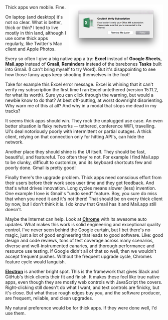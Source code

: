 <!-- 
.. title: Thick Apps Still Lose 
.. slug: thick-apps 
.. date: 2015-08-19 13:20 UTC-07:00 
.. tags: Tech 
.. category: 
.. link: 
.. description: 
.. type: text 
-->

<img style="float:right" class="postimage" src="/f/online-required.png"
alt="Microsoft Excel 2016 Error Message" width=60%>

Thick apps won mobile. Fine. 

On laptop (and desktop) it's not so clear. What is better, thick or thin?
I tend to live mostly in thin land, although I use some thick apps
regularly, like Twitter's Mac client and Apple Photos.

Every so often I give a big native app a try: **Excel** instead of
**Google Sheets**, **Mail.app** instead of **Gmail**, **Reminders**
instead of the barebones **Tasks** built into Gmail. (I can't bring myself
to try Word). But it's disappointing to see how those fancy apps keep
shooting themselves in the foot!

Take for example this Excel error message. Excel is whining that it
can't verify my subscription the first time I ran Excel untethered
(version 15.11.2, for what its worth). Sure you can click through the
warning, but would a newbie know to do that? At best off-putting, at worst
downright disorienting. Why warn me of this at all? And why in a modal
that stops me dead in my tracks?

It seems thick apps should win. They rock the unplugged use case. An even
better situation is flaky networks -- tethered, conference WiFi,
travelling. UI's deal notoriously poorly with intermittent or partial
outages. A thick client, relying on that connection only for hitting
API's, can hide the network.

Another place they should shine is the UI itself. They should be fast,
beautiful, and featureful. Too often they're not. For example I find
Mail.app to be clunky, difficult to customize, and its keyboard shortcuts
few and poorly done. Gmail is pretty good!

Finally there's the upgrade problem. Thick apps need conscious effort from
their users before their work sees user time and they get feedback. And
that's what drives innovation. Long cycles means slower (less) invention.
One example I love is Gmail's "undo send" feature. Boy, you sure do miss
that when you need it and it's not there! That should be on every thick
client by now, but I don't think it is. I do know that Gmail has it and
Mail.app still doesn't.

Maybe the Internet can help. Look at **[Chrome][]** with its awesome auto
updates. What makes this work is solid engineering and exceptional quality
control. I've never seen behind the Google curtain, but I bet there's no
magic, just a lot of good engineering that leads to good software. Like:
good design and code reviews, tons of test coverage across many scenarios,
diverse and well-instrumented canaries, and thorough performance and
resource use testing. If Google didn't all of that so well, then we
wouldn't accept frequent pushes. Without the frequent upgrade cycle,
Chromes feature cycle would languish.

**[Electron][]** is another bright spot. This is the framework that gives
Slack and GitHub's thick clients their fit and finish. It makes these feel
like true native apps, even though they are mostly web controls with
JavaScript the covers. Right-clicking still doesn't do what I want, and
text controls are finicky, but it's close. But what those rough edges buy
you, and the software producer, are frequent, reliable, and clean
upgrades.

My natural preference would be for thick apps. If they were done well,
I'd use them.

  [Chrome]: https://www.getchrome.com/
  [Electron]: https://www.getelectron.com/

